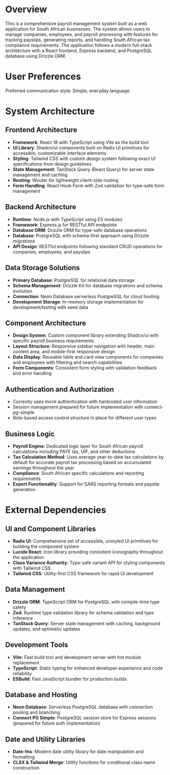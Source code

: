 # Overview

This is a comprehensive payroll management system built as a web application for South African businesses. The system allows users to manage companies, employees, and payroll processing with features for tracking payslips, generating reports, and handling South African tax compliance requirements. The application follows a modern full-stack architecture with a React frontend, Express backend, and PostgreSQL database using Drizzle ORM.

# User Preferences

Preferred communication style: Simple, everyday language.

# System Architecture

## Frontend Architecture
- **Framework**: React 18 with TypeScript using Vite as the build tool
- **UI Library**: Shadcn/ui components built on Radix UI primitives for accessible, customizable interface elements
- **Styling**: Tailwind CSS with custom design system following exact UI specifications from design guidelines
- **State Management**: TanStack Query (React Query) for server state management and caching
- **Routing**: Wouter for lightweight client-side routing
- **Form Handling**: React Hook Form with Zod validation for type-safe form management

## Backend Architecture
- **Runtime**: Node.js with TypeScript using ES modules
- **Framework**: Express.js for RESTful API endpoints
- **Database ORM**: Drizzle ORM for type-safe database operations
- **Database**: PostgreSQL with schema-first approach using Drizzle migrations
- **API Design**: RESTful endpoints following standard CRUD operations for companies, employees, and payslips

## Data Storage Solutions
- **Primary Database**: PostgreSQL for relational data storage
- **Schema Management**: Drizzle Kit for database migrations and schema evolution
- **Connection**: Neon Database serverless PostgreSQL for cloud hosting
- **Development Storage**: In-memory storage implementation for development/testing with seed data

## Component Architecture
- **Design System**: Custom component library extending Shadcn/ui with specific payroll business requirements
- **Layout Structure**: Responsive sidebar navigation with header, main content area, and mobile-first responsive design
- **Data Display**: Reusable table and card view components for companies and employees with filtering and search capabilities
- **Form Components**: Consistent form styling with validation feedback and error handling

## Authentication and Authorization
- Currently uses mock authentication with hardcoded user information
- Session management prepared for future implementation with connect-pg-simple
- Role-based access control structure in place for different user types

## Business Logic
- **Payroll Engine**: Dedicated logic layer for South African payroll calculations including PAYE tax, UIF, and other deductions
- **Tax Calculation Method**: Uses average year-to-date tax calculations by default for accurate payroll tax processing based on accumulated earnings throughout the year
- **Compliance**: South African specific calculations and reporting requirements
- **Export Functionality**: Support for SARS reporting formats and payslip generation

# External Dependencies

## UI and Component Libraries
- **Radix UI**: Comprehensive set of accessible, unstyled UI primitives for building the component system
- **Lucide React**: Icon library providing consistent iconography throughout the application
- **Class Variance Authority**: Type-safe variant API for styling components with Tailwind CSS
- **Tailwind CSS**: Utility-first CSS framework for rapid UI development

## Data Management
- **Drizzle ORM**: TypeScript ORM for PostgreSQL with compile-time type safety
- **Zod**: Runtime type validation library for schema validation and type inference
- **TanStack Query**: Server state management with caching, background updates, and optimistic updates

## Development Tools
- **Vite**: Fast build tool and development server with hot module replacement
- **TypeScript**: Static typing for enhanced developer experience and code reliability
- **ESBuild**: Fast JavaScript bundler for production builds

## Database and Hosting
- **Neon Database**: Serverless PostgreSQL database with connection pooling and branching
- **Connect PG Simple**: PostgreSQL session store for Express sessions (prepared for future auth implementation)

## Date and Utility Libraries
- **Date-fns**: Modern date utility library for date manipulation and formatting
- **CLSX & Tailwind Merge**: Utility functions for conditional class name construction